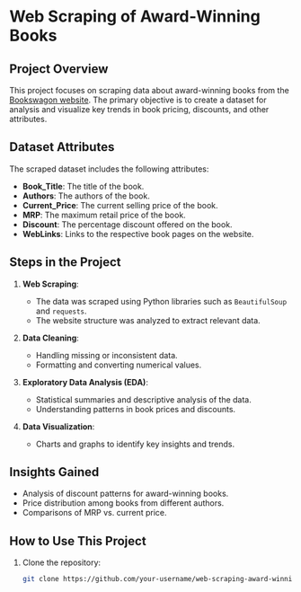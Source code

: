 # Web Scraping of Award-Winning Books  

## Project Overview  
This project focuses on scraping data about award-winning books from the [Bookswagon website](https://www.bookswagon.com/promo-best-seller/award-winning/2109CDC4B4DC). The primary objective is to create a dataset for analysis and visualize key trends in book pricing, discounts, and other attributes.  

## Dataset Attributes  
The scraped dataset includes the following attributes:  
- **Book_Title**: The title of the book.  
- **Authors**: The authors of the book.  
- **Current_Price**: The current selling price of the book.  
- **MRP**: The maximum retail price of the book.  
- **Discount**: The percentage discount offered on the book.  
- **WebLinks**: Links to the respective book pages on the website.  

## Steps in the Project  
1. **Web Scraping**:  
   - The data was scraped using Python libraries such as `BeautifulSoup` and `requests`.  
   - The website structure was analyzed to extract relevant data.  

2. **Data Cleaning**:  
   - Handling missing or inconsistent data.  
   - Formatting and converting numerical values.  

3. **Exploratory Data Analysis (EDA)**:  
   - Statistical summaries and descriptive analysis of the data.  
   - Understanding patterns in book prices and discounts.  

4. **Data Visualization**:  
   - Charts and graphs to identify key insights and trends.  

## Insights Gained  
- Analysis of discount patterns for award-winning books.  
- Price distribution among books from different authors.  
- Comparisons of MRP vs. current price.  

## How to Use This Project  
1. Clone the repository:  
   ```bash  
   git clone https://github.com/your-username/web-scraping-award-winning-books.git  

